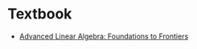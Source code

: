 # Textbook

- [Advanced Linear Algebra: Foundations to Frontiers](https://www.cs.utexas.edu/~flame/laff/alaff/ALAFF.html)
